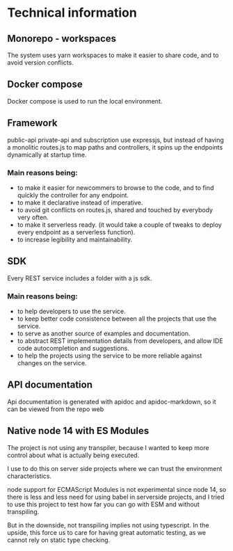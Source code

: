 # Technical information

## Monorepo - workspaces

The system uses yarn workspaces to make it easier to share code, and to avoid version conflicts.

## Docker compose

Docker compose is used to run the local environment.

## Framework

public-api private-api and subscription use expressjs, but instead of having a monolitic routes.js to map paths and controllers, it spins up the endpoints dynamically at startup time.

### Main reasons being:

* to make it easier for newcommers to browse to the code, and to find quickly the controller for any endpoint.
* to make it declarative instead of imperative.
* to avoid git conflicts on routes.js, shared and touched by everybody very often.
* to make it serverless ready. (it would take a couple of tweaks to deploy every endpoint as a serverless function).
* to increase legibility and maintainability.

## SDK

Every REST service includes a folder with a js sdk.

### Main reasons being:
* to help developers to use the service.
* to keep better code consistence between all the projects that use the service.
* to serve as another source of examples and documentation.
* to abstract REST implementation details from developers, and allow IDE code autocompletion and suggestions.
* to help the projects using the service to be more reliable against changes on the service.

## API documentation

Api documentation is generated with apidoc and apidoc-markdown, so it can be viewed from the repo web

## Native node 14 with ES Modules

The project is not using any transpiler, because I wanted to keep more control about what is actually being executed.

I use to do this on server side projects where we can trust the environment characteristics.

node support for ECMAScript Modules is not experimental since node 14, so there is less and less need for using babel in serverside projects, and I tried to use this project to test how far you can go with ESM and without transpiling. 

But in the downside, not transpiling implies not using typescript.
In the upside, this force us to care for having great automatic testing, as we cannot rely on static type checking.
